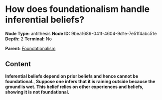 # How does foundationalism handle inferential beliefs?

**Node Type:** antithesis
**Node ID:** 9bea1689-041f-4604-9d1e-7e51f4abc51e
**Depth:** 2
**Terminal:** No

**Parent:** [Foundationalism](foundationalism.md)

## Content

**Inferential beliefs depend on prior beliefs and hence cannot be foundational.**, **Suppose one infers that it is raining outside because the ground is wet. This belief relies on other experiences and beliefs, showing it is not foundational.**
